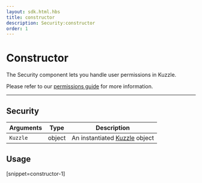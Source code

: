 ```yaml
---
layout: sdk.html.hbs
title: constructor
description: Security:constructor
order: 1
---
```


# Constructor

The Security component lets you handle user permissions in Kuzzle.

Please refer to our [permissions guide](/guide/1/essentials/security/#user-permissions) for more information.

---

## Security

| Arguments | Type   | Description                                                 |
| --------- | ------ | ----------------------------------------------------------- |
| `Kuzzle`  | object | An instantiated [Kuzzle](/sdk-reference/js/5/kuzzle) object |

## Usage

[snippet=constructor-1]
